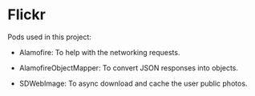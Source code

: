 # Flickr

Pods used in this project:

- Alamofire:
To help with the networking requests.

- AlamofireObjectMapper:
To convert JSON responses into objects.

- SDWebImage:
To async download and cache the user public photos.
